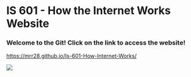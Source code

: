 # IS 601 - How the Internet Works Website

### Welcome to the Git! Click on the link to access the website!

https://mrr28.github.io/Is-601-How-Internet-Works/

![](https://s27389.pcdn.co/wp-content/uploads/2017/04/AdobeStock_116472569-1024x673.jpeg)

